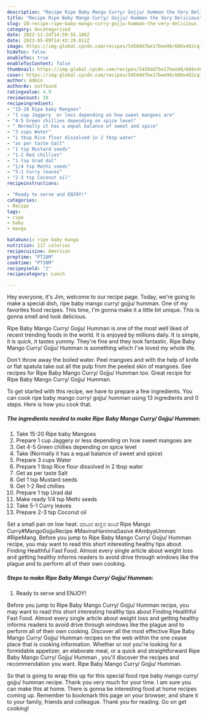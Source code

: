 ```yaml
---
description: "Recipe Ripe Baby Mango Curry/ Gojju/ Humman the Very Delicious"
title: "Recipe Ripe Baby Mango Curry/ Gojju/ Humman the Very Delicious"
slug: 28-recipe-ripe-baby-mango-curry-gojju-humman-the-very-delicious
category: Uncategorized
date: 2022-11-24T14:59:55.186Z
date: 2023-05-09T14:43:29.011Z
image: https://img-global.cpcdn.com/recipes/5450dd7be17bee98/680x482cq70/ripe-baby-mango-curry-gojju-humman-recipe-main-photo.jpg
hideToc: false
enableToc: true
enableTocContent: false
thumbnail: https://img-global.cpcdn.com/recipes/5450dd7be17bee98/680x482cq70/ripe-baby-mango-curry-gojju-humman-recipe-main-photo.jpg
cover: https://img-global.cpcdn.com/recipes/5450dd7be17bee98/680x482cq70/ripe-baby-mango-curry-gojju-humman-recipe-main-photo.jpg
author: Admin
authorAv: notfound
ratingvalue: 4.9
reviewcount: 10
recipeingredient:
- "15-20 Ripe baby Mangoes"
- "1 cup Jaggery  or less depending on how sweet mangoes are"
- "4-5 Green chillies depending on spice level"
- " Normally it has a equal balance of sweet and spice"
- "3 cups Water"
- "1 tbsp Rice flour dissolved in 2 tbsp water"
- "as per taste Salt"
- "1 tsp Mustard seeds"
- "1-2 Red chillies"
- "1 tsp Urad dal"
- "1/4 tsp Methi seeds"
- "5-1 Curry leaves"
- "2-3 tsp Coconut oil"
recipeinstructions:

- "Ready to serve and ENJOY!"
categories:
- Recipe
tags:
- ripe
- baby
- mango

katakunci: ripe baby mango 
nutrition: 117 calories
recipecuisine: American
preptime: "PT28M"
cooktime: "PT38M"
recipeyield: "2"
recipecategory: Lunch

---
```



Hey everyone, it's Jim, welcome to our recipe page. Today, we're going to make a special dish, ripe baby mango curry/ gojju/ humman. One of my favorites food recipes. This time, I'm gonna make it a little bit unique. This is gonna smell and look delicious.

Ripe Baby Mango Curry/ Gojju/ Humman is one of the most well liked of recent trending foods in the world. It is enjoyed by millions daily. It is simple, it is quick, it tastes yummy. They're fine and they look fantastic. Ripe Baby Mango Curry/ Gojju/ Humman is something which I've loved my whole life.

Don&#39;t throw away the boiled water. Peel mangoes and with the help of knife or flat spatula take out all the pulp from the peeled skin of mangoes. See recipes for Ripe Baby Mango Curry/ Gojju/ Humman too. Great recipe for Ripe Baby Mango Curry/ Gojju/ Humman.


To get started with this recipe, we have to prepare a few ingredients. You can cook ripe baby mango curry/ gojju/ humman using 13 ingredients and 0 steps. Here is how you cook that.

<!--inarticleads1-->

##### The ingredients needed to make Ripe Baby Mango Curry/ Gojju/ Humman:

1. Take 15-20 Ripe baby Mangoes
1. Prepare 1 cup Jaggery  or less depending on how sweet mangoes are
1. Get 4-5 Green chillies depending on spice level
1. Take  (Normally it has a equal balance of sweet and spice)
1. Prepare 3 cups Water
1. Prepare 1 tbsp Rice flour dissolved in 2 tbsp water
1. Get as per taste Salt
1. Get 1 tsp Mustard seeds
1. Get 1-2 Red chillies
1. Prepare 1 tsp Urad dal
1. Make ready 1/4 tsp Methi seeds
1. Take 5-1 Curry leaves
1. Prepare 2-3 tsp Coconut oil


Set a small pan on low heat. ಮಾವಿನ ಹಣ್ಣಿನ ಸಾಸಿವೆ Ripe Mango Curry#MangoGojjuRecipe #MavinaHaninnaSasive #AmbyaUmman #RipeMang. Before you jump to Ripe Baby Mango Curry/ Gojju/ Humman recipe, you may want to read this short interesting healthy tips about Finding Healthful Fast Food. Almost every single article about weight loss and getting healthy informs readers to avoid drive through windows like the plague and to perform all of their own cooking. 

<!--inarticleads2-->

##### Steps to make Ripe Baby Mango Curry/ Gojju/ Humman:


1. Ready to serve and ENJOY!

Before you jump to Ripe Baby Mango Curry/ Gojju/ Humman recipe, you may want to read this short interesting healthy tips about Finding Healthful Fast Food. Almost every single article about weight loss and getting healthy informs readers to avoid drive through windows like the plague and to perform all of their own cooking. Discover all the most effective Ripe Baby Mango Curry/ Gojju/ Humman recipes on the web within the one cease place that is cooking information. Whether or not you&#39;re looking for a formidable appetizer, an elaborate meal, or a quick and straightforward Ripe Baby Mango Curry/ Gojju/ Humman , you&#39;ll discover the recipes and recommendation you want. Ripe Baby Mango Curry/ Gojju/ Humman. 

So that is going to wrap this up for this special food ripe baby mango curry/ gojju/ humman recipe. Thank you very much for your time. I am sure you can make this at home. There is gonna be interesting food at home recipes coming up. Remember to bookmark this page on your browser, and share it to your family, friends and colleague. Thank you for reading. Go on get cooking!
